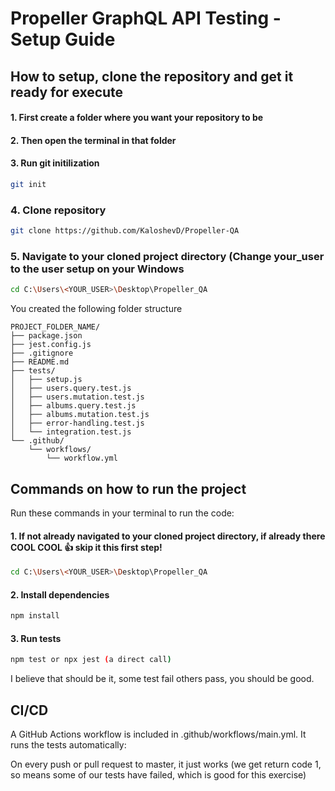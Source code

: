 # Propeller GraphQL API Testing - Setup Guide

## How to setup, clone the repository and get it ready for execute

#### 1. First create a folder where you want your repository to be

#### 2. Then open the terminal in that folder

#### 3. Run git initilization 

```bash
git init
```

### 4. Clone repository

 ```bash
 git clone https://github.com/KaloshevD/Propeller-QA
 ```

### 5. Navigate to your cloned project directory (Change your_user to the user setup on your Windows

```bash
cd C:\Users\<YOUR_USER>\Desktop\Propeller_QA
```
You created the following folder structure

```
PROJECT_FOLDER_NAME/
├── package.json
├── jest.config.js
├── .gitignore
├── README.md
├── tests/
│   ├── setup.js
│   ├── users.query.test.js
│   ├── users.mutation.test.js
│   ├── albums.query.test.js
│   ├── albums.mutation.test.js
│   ├── error-handling.test.js
│   └── integration.test.js
└── .github/
    └── workflows/
        └── workflow.yml
```

## Commands on how to run the project

Run these commands in your terminal to run the code:

#### 1. If not already navigated to your cloned project directory, if already there COOL COOL 👍 skip it this first step!
```bash
cd C:\Users\<YOUR_USER>\Desktop\Propeller_QA
```

#### 2. Install dependencies
```bash
npm install
```

#### 3. Run tests
```bash
npm test or npx jest (a direct call)
```

I believe that should be it, some test fail others pass, you should be good.


## CI/CD
A GitHub Actions workflow is included in .github/workflows/main.yml.
It runs the tests automatically:

On every push or pull request to master, it just works (we get return code 1, so means some of our tests have failed, which is good for this exercise)
